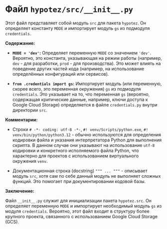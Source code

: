 # Файл `hypotez/src/__init__.py`

Этот файл представляет собой модуль `src` для пакета `hypotez`. Он определяет константу `MODE` и импортирует модуль `gs` из подмодуля `credentials`.

**Содержание:**

* **`MODE = 'dev'`:**  Определяет переменную `MODE` со значением `'dev'`.  Вероятно, это константа, указывающая на режим работы (например, `dev` - для разработки, `prod` - для производства). Это может влиять на поведение других частей кода (например, на использование определённых конфигураций или сервисов).

* **`from .credentials import gs`:** Импортирует модуль (или переменную, скорее всего, это переменная окружения) `gs` из подмодуля `credentials`.  Это указывает на то, что переменная `gs` (вероятно, содержащая критические данные, например, ключи доступа к Google Cloud Storage) определяется в файле `credentials.py` внутри директории `src`.

**Комментарии:**

* Строки `# -*- coding: utf-8 -*-`, `#! venv/Scripts/python.exe`, `#! venv/bin/python/python3.12` -  обычно используются для определения кодировки файла и указания интерпретатора Python для выполнения скрипта. В данном случае они указывают на использование `utf-8` кодировки и конкретного исполняемого файла Python, что характерно для проектов с использованием виртуального окружения `venv`.

* Документационная строка (docstring) `""" ... """` - описывает модуль `src`, хотя сам по себе данный модуль не выполняет сложных функций.  Это помогает при документировании кодовой базы.

**Заключение:**

Файл `__init__.py` служит для инициализации пакета `hypotez.src`. Он определяет переменную `MODE` и импортирует необходимый модуль `gs` из модуля `credentials`. Вероятно, этот файл входит в структуру более крупного проекта, связанного с использованием Google Cloud Storage (GCS).